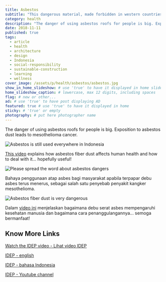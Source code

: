 ```yaml
---
title: Asbestos
subtitle: "This dangerous material, made forbidden in western countries more than 30 years ago, is still used everywhere in Indonesia."
category: health
description: "The danger of using asbestos roofs for people is big. Exposition to asbestos dust leads to mesothelioma cancer."
date: 2018-11-11
published: true
tags:
  - article
  - health
  - architecture
  - design
  - Indonesia
  - social-responsibility
  - sustainable-construction
  - learning
  - wellness
cover_image: /assets/p/health/asbestos/asbestos.jpg
show_in_home_slideshow: # use 'true' to have it displayed in home slideshow
home_slideshow_caption: # lowercase, max 12 digits, including spaces
flag: # new or other...
ad: # use 'true' to have post displaying AD
featured: true # use 'true' to have it displayed in home
sticky: # 'true' or empty
photography: # put here photographer name
---
```


The danger of using asbestos roofs for people is big. Exposition to asbestos dust leads to mesothelioma cancer.

![Asbestos is still used everywhere in Indonesia](/assets/p/health/asbestos/asbestos-02.jpg)

[This video](https://www.youtube.com/watch?v=C4LczoPA1bs) explains how asbestos fiber dust affects human health and how to deal with it... hopefully useful!

![Please spread the word about asbestos dangers](/assets/p/health/asbestos/asbestos-04.jpg)

Bahaya penggunaan atap asbes bagi masyarakat apabila terpapar debu asbes terus menerus, sebagai salah satu penyebab penyakit kangker mesothelioma.

![Asbestos fiber dust is very dangerous](/assets/p/health/asbestos/asbestos-03.jpg)

Dalam [video ini](https://www.youtube.com/watch?v=C4LczoPA1bs) menjelaskan bagaimana debu serat asbes mempengaruhi kesehatan manusia dan bagaimana cara penanggulangannya... semoga bermanfaat!



## Know More Links

[Watch the IDEP video - Lihat video IDEP ](https://www.youtube.com/watch?v=C4LczoPA1bs)

[IDEP - english](http://www.idepfoundation.org/en/)

[IDEP - bahasa Indonesia](http://www.idepfoundation.org/id/)

[IDEP - Youtube channel](https://www.youtube.com/channel/UCT2rrklLyHcZVVW93JDt8kA)
